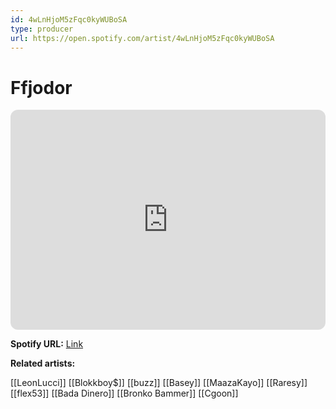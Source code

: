 ```yaml
---
id: 4wLnHjoM5zFqc0kyWUBoSA
type: producer
url: https://open.spotify.com/artist/4wLnHjoM5zFqc0kyWUBoSA
---
```

# Ffjodor

<iframe style="border-radius:12px" src="https://open.spotify.com/embed/artist/4wLnHjoM5zFqc0kyWUBoSA" width="100%" height="352" frameBorder="0" allowfullscreen="" allow="autoplay; clipboard-write; encrypted-media; fullscreen; picture-in-picture" loading="lazy"></iframe>

**Spotify URL:** [Link](https://open.spotify.com/artist/4wLnHjoM5zFqc0kyWUBoSA)

**Related artists:**

[[LeonLucci]]
[[Blokkboy$]]
[[buzz]]
[[Basey]]
[[MaazaKayo]]
[[Raresy]]
[[flex53]]
[[Bada Dinero]]
[[Bronko Bammer]]
[[Cgoon]]
